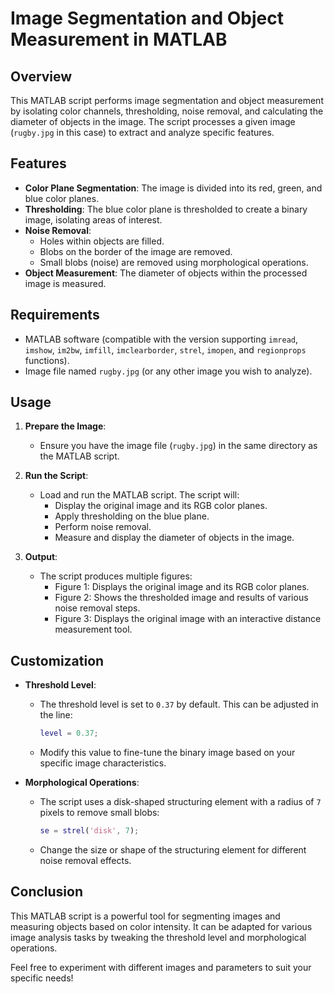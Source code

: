 # Image Segmentation and Object Measurement in MATLAB

## Overview

This MATLAB script performs image segmentation and object measurement by isolating color channels, thresholding, noise removal, and calculating the diameter of objects in the image. The script processes a given image (`rugby.jpg` in this case) to extract and analyze specific features.

## Features

- **Color Plane Segmentation**: The image is divided into its red, green, and blue color planes.
- **Thresholding**: The blue color plane is thresholded to create a binary image, isolating areas of interest.
- **Noise Removal**:
  - Holes within objects are filled.
  - Blobs on the border of the image are removed.
  - Small blobs (noise) are removed using morphological operations.
- **Object Measurement**: The diameter of objects within the processed image is measured.

## Requirements

- MATLAB software (compatible with the version supporting `imread`, `imshow`, `im2bw`, `imfill`, `imclearborder`, `strel`, `imopen`, and `regionprops` functions).
- Image file named `rugby.jpg` (or any other image you wish to analyze).

## Usage

1. **Prepare the Image**:
   - Ensure you have the image file (`rugby.jpg`) in the same directory as the MATLAB script.

2. **Run the Script**:
   - Load and run the MATLAB script. The script will:
     - Display the original image and its RGB color planes.
     - Apply thresholding on the blue plane.
     - Perform noise removal.
     - Measure and display the diameter of objects in the image.

3. **Output**:
   - The script produces multiple figures:
     - Figure 1: Displays the original image and its RGB color planes.
     - Figure 2: Shows the thresholded image and results of various noise removal steps.
     - Figure 3: Displays the original image with an interactive distance measurement tool.

## Customization

- **Threshold Level**:
  - The threshold level is set to `0.37` by default. This can be adjusted in the line:
    ```matlab
    level = 0.37;
    ```
  - Modify this value to fine-tune the binary image based on your specific image characteristics.

- **Morphological Operations**:
  - The script uses a disk-shaped structuring element with a radius of `7` pixels to remove small blobs:
    ```matlab
    se = strel('disk', 7);
    ```
  - Change the size or shape of the structuring element for different noise removal effects.

## Conclusion

This MATLAB script is a powerful tool for segmenting images and measuring objects based on color intensity. It can be adapted for various image analysis tasks by tweaking the threshold level and morphological operations.

Feel free to experiment with different images and parameters to suit your specific needs!
